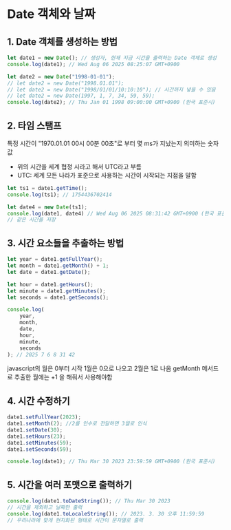 # Date 객체와 날짜

## 1. Date 객체를 생성하는 방법
```javascript
let date1 = new Date(); // 생성자, 현재 지금 시간을 출력하는 Date 객체로 생성
console.log(date1); // Wed Aug 06 2025 08:25:07 GMT+0900

let date2 = new Date("1998-01-01");
// let date2 = new Date("1998.01.01");
// let date2 = new Date("1998/01/01/10:10:10"); // 시간까지 넣을 수 있음
// let date2 = new Date(1997, 1, 7, 34, 59, 59);
console.log(date2); // Thu Jan 01 1998 09:00:00 GMT+0900 (한국 표준시)
```

## 2. 타임 스탬프
특정 시간이 "1970.01.01 00시 00분 00초"로 부터 몇 ms가 지났는지 의미하는 숫자값
- 위의 시간을 세계 협정 시라고 해서 UTC라고 부름
- UTC: 세계 모든 나라가 표준으로 사용하는 시간이 시작되는 지점을 말함

```javascript
let ts1 = date1.getTime();
console.log(ts1); // 1754436702414

let date4 = new Date(ts1);
console.log(date1, date4) // Wed Aug 06 2025 08:31:42 GMT+0900 (한국 표준시) Wed Aug 06 2025 08:31:42 GMT+0900 (한국 표준시) 
// 같은 시간을 저장
```

## 3. 시간 요소들을 추출하는 방법
```javascript
let year = date1.getFullYear();
let month = date1.getMonth() + 1;
let date = date1.getDate();

let hour = date1.getHours();
let minute = date1.getMinutes();
let seconds = date1.getSeconds();

console.log(
    year,
    month,
    date,
    hour,
    minute,
    seconds
); // 2025 7 6 8 31 42
```
javascript의 월은 0부터 시작
1월은 0으로 나오고 2월은 1로 나옴
getMonth 메서드로 추출한 월에는 +1 을 해줘서 사용해야함

## 4. 시간 수정하기
```javascript
date1.setFullYear(2023);
date1.setMonth(2); //2를 인수로 전달하면 3월로 인식
date1.setDate(30);
date1.setHours(23);
date1.setMinutes(59);
date1.setSeconds(59);

console.log(date1); // Thu Mar 30 2023 23:59:59 GMT+0900 (한국 표준시)
```

## 5. 시간을 여러 포맷으로 출력하기
```javascript
console.log(date1.toDateString()); // Thu Mar 30 2023
// 시간을 제외하고 날짜만 출력
console.log(date1.toLocaleString()); // 2023. 3. 30 오후 11:59:59
// 우리나라에 맞게 현지화된 형태로 시간이 문자열로 출력
```

